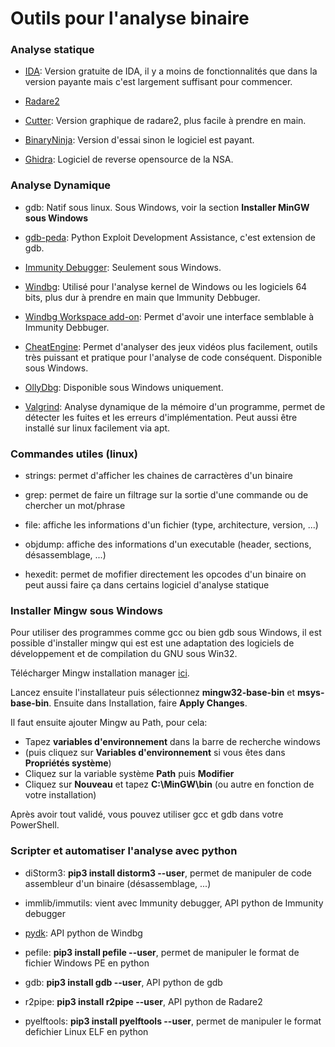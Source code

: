 
# Outils pour l'analyse binaire


### Analyse statique
- [IDA](https://www.hex-rays.com/products/ida/support/download_freeware/): Version gratuite de IDA, il y a moins de fonctionnalités que dans la version payante
  mais c'est largement suffisant pour commencer.

- [Radare2](https://rada.re/n/radare2.html)
    
- [Cutter](https://cutter.re/): Version graphique de radare2, plus facile à prendre en main.
    
- [BinaryNinja](https://binary.ninja/): Version d'essai sinon le logiciel est payant.

- [Ghidra](https://ghidra-sre.org/): Logiciel de reverse opensource de la NSA. 


### Analyse Dynamique
- gdb: Natif sous linux. Sous Windows, voir la section **Installer MinGW sous Windows**
- [gdb-peda](https://github.com/longld/peda): Python Exploit Development Assistance, c'est extension de gdb.
    
- [Immunity Debugger](https://www.immunityinc.com/products/debugger/): Seulement sous Windows.
    
- [Windbg](https://developer.microsoft.com/fr-fr/windows/downloads/windows-10-sdk/): Utilisé pour l'analyse kernel de Windows ou les logiciels 64 bits,
  plus dur à prendre en main que Immunity Debbuger.
- [Windbg Workspace add-on](https://www.zachburlingame.com/2011/12/customizing-your-windbg-workspace-and-color-scheme/): Permet d'avoir une interface semblable à Immunity Debbuger.
    
- [CheatEngine](https://www.cheatengine.org/): Permet d'analyser des jeux vidéos plus facilement, outils très puissant et pratique pour l'analyse de code conséquent.
  Disponible sous Windows.
    
- [OllyDbg](http://www.ollydbg.de/): Disponible sous Windows uniquement.
    
- [Valgrind](https://valgrind.org/): Analyse dynamique de la mémoire d'un programme, permet de détecter les fuites et les erreurs d'implémentation.
  Peut aussi être installé sur linux facilement via apt.


### Commandes utiles (linux)
- strings: permet d'afficher les chaines de carractères d'un binaire
   
- grep: permet de faire un filtrage sur la sortie d'une commande ou de chercher un mot/phrase
    
- file: affiche les informations d'un fichier (type, architecture, version, ...)
    
- objdump: affiche des informations d'un executable (header, sections, désassemblage, ...)
    
- hexedit: permet de mofifier directement les opcodes d'un binaire
  on peut aussi faire ça dans certains logiciel d'analyse statique
      
     
### Installer Mingw sous Windows
Pour utiliser des programmes comme gcc ou bien gdb sous Windows, il est possible d'installer
mingw qui est est une adaptation des logiciels de développement et de compilation du GNU sous Win32.

Télécharger Mingw installation manager [ici](https://osdn.net/projects/mingw/downloads/68260/mingw-get-setup.exe).

Lancez ensuite l'installateur puis sélectionnez **mingw32-base-bin** et **msys-base-bin**.
Ensuite dans Installation, faire **Apply Changes**.

Il faut ensuite ajouter Mingw au Path, pour cela:
- Tapez **variables d'environnement** dans la barre de recherche windows
- (puis cliquez sur **Variables d'environnement** si vous êtes dans **Propriétés système**)
- Cliquez sur la variable système **Path** puis **Modifier**
- Cliquez sur **Nouveau** et tapez **C:\MinGW\bin** (ou autre en fonction de votre installation)

Après avoir tout validé, vous pouvez utiliser gcc et gdb dans votre PowerShell.
     
     
### Scripter et automatiser l'analyse avec python
- diStorm3: **pip3 install distorm3 --user**, permet de manipuler de code assembleur d'un binaire (désassemblage, ...)
  
- immlib/immutils: vient avec Immunity debugger, API python de Immunity debugger
  
- [pydk](https://githomelab.ru/pykd/pykd): API python de Windbg
  
- pefile: **pip3 install pefile --user**, permet de manipuler le format de fichier Windows PE en python
       
- gdb: **pip3 install gdb --user**, API python de gdb
        
- r2pipe: **pip3 install r2pipe --user**, API python de Radare2
    
- pyelftools: **pip3 install pyelftools --user**, permet de manipuler le format defichier Linux ELF en python
